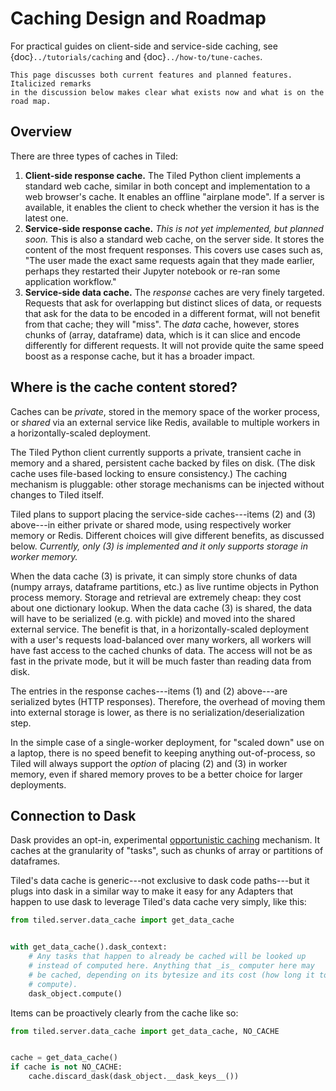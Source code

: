 # Caching Design and Roadmap

For practical guides on client-side and service-side caching, see
{doc}`../tutorials/caching` and {doc}`../how-to/tune-caches`.

```{note}
This page discusses both current features and planned features. Italicized remarks
in the discussion below makes clear what exists now and what is on the road map.
```

## Overview

There are three types of caches in Tiled:

1. **Client-side response cache.** The Tiled Python client implements a standard
   web cache, similar in both concept and implementation to a web browser's cache.
   It enables an offline "airplane mode". If a server is available, it enables the
   client to check whether the version it has is the latest one.
2. **Service-side response cache.**
   _This is not yet implemented, but planned soon._  This is also a standard web
   cache, on the server side. It stores the content of the most frequent responses.
   This covers use cases such as, "The user made the exact same requests again that
   they made earlier, perhaps they restarted their Jupyter notebook or re-ran some
   application workflow."
3. **Service-side data cache.** The _response_ caches are very finely targeted.
   Requests that ask for overlapping but distinct slices of data, or requests that
   ask for the data to be encoded in a different format, will not benefit from that
   cache; they will "miss". The _data_ cache, however, stores chunks of (array,
   dataframe) data, which is it can slice and encode differently for different
   requests. It will not provide quite the same speed boost as a response cache,
   but it has a broader impact.

## Where is the cache content stored?

Caches can be _private_, stored in the memory space of the worker process,
or _shared_ via an external service like Redis, available to multiple workers
in a horizontally-scaled deployment.

The Tiled Python client currently supports a private, transient cache in memory
and a shared, persistent cache backed by files on disk. (The disk cache uses
file-based locking to ensure consistency.) The caching mechanism is pluggable:
other storage mechanisms can be injected without changes to Tiled itself.

Tiled plans to support placing the service-side caches---items (2) and (3)
above---in either private or shared mode, using respectively worker memory or
Redis. Different choices will give different benefits, as discussed below.
_Currently, only (3) is implemented and it only supports storage in worker
memory._

When the data cache (3) is private, it can simply store chunks of data (numpy
arrays, dataframe partitions, etc.) as live runtime objects in Python process
memory. Storage and retrieval are extremely cheap: they cost about one dictionary
lookup.  When the data cache (3) is shared, the data will have to be serialized
(e.g. with pickle) and moved into the shared external service. The benefit is
that, in a horizontally-scaled deployment with a user's requests load-balanced
over many workers, all workers will have fast access to the cached chunks of
data. The access will not be as fast in the private mode, but it will be much
faster than reading data from disk.

The entries in the response caches---items (1) and (2) above---are serialized
bytes (HTTP responses). Therefore, the overhead of moving them into external
storage is lower, as there is no serialization/deserialization step.

In the simple case of a single-worker deployment, for "scaled down" use on a
laptop, there is no speed benefit to keeping anything out-of-process, so Tiled
will always support the _option_ of placing (2) and (3) in worker memory, even
if shared memory proves to be a better choice for larger deployments.

## Connection to Dask

Dask provides an opt-in, experimental
[opportunistic caching](https://docs.dask.org/en/latest/caching.html) mechanism.
It caches at the granularity of "tasks", such as chunks of array or partitions
of dataframes.

Tiled's data cache is generic---not exclusive to dask code paths---but it plugs
into dask in a similar way to make it easy for any Adapters that happen to use
dask to leverage Tiled's data cache very simply, like this:

```py
from tiled.server.data_cache import get_data_cache


with get_data_cache().dask_context:
    # Any tasks that happen to already be cached will be looked up
    # instead of computed here. Anything that _is_ computer here may
    # be cached, depending on its bytesize and its cost (how long it took to
    # compute).
    dask_object.compute()
```

Items can be proactively clearly from the cache like so:

```py
from tiled.server.data_cache import get_data_cache, NO_CACHE


cache = get_data_cache()
if cache is not NO_CACHE:
    cache.discard_dask(dask_object.__dask_keys__())
```
